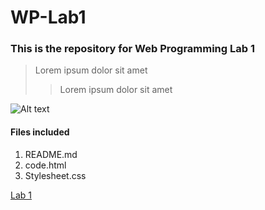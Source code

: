 # WP-Lab1


### This is the repository for Web Programming Lab 1

> Lorem ipsum dolor sit amet
> > Lorem ipsum dolor sit amet

![Alt text](/path/to/img.jpg "Picture")

#### Files included
1. README.md
2. code.html
3. Stylesheet.css
  


[Lab 1](https://canvas.hw.ac.uk/courses/5395/assignments/44108)
